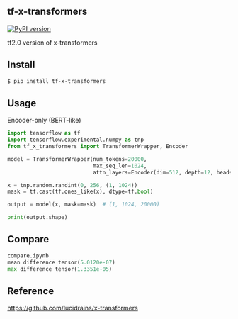 ## tf-x-transformers
[![PyPI version](https://badge.fury.io/py/tf-x-transformers.svg)](https://badge.fury.io/py/tf-x-transformers)

tf2.0 version of x-transformers

## Install
```bash
$ pip install tf-x-transformers
```
## Usage
Encoder-only (BERT-like)

```python
import tensorflow as tf
import tensorflow.experimental.numpy as tnp
from tf_x_transformers import TransformerWrapper, Encoder

model = TransformerWrapper(num_tokens=20000,
                           max_seq_len=1024,
                           attn_layers=Encoder(dim=512, depth=12, heads=8))

x = tnp.random.randint(0, 256, (1, 1024))
mask = tf.cast(tf.ones_like(x), dtype=tf.bool)

output = model(x, mask=mask)  # (1, 1024, 20000)

print(output.shape)
```

## Compare
```python
compare.ipynb
mean difference tensor(5.0120e-07)
max difference tensor(1.3351e-05)
```

## Reference 
https://github.com/lucidrains/x-transformers
